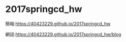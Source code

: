 # 2017springcd_hw

簡報:https://40423229.github.io/2017springcd_hw

網誌:https://40423229.github.io/2017springcd_hw/blog
